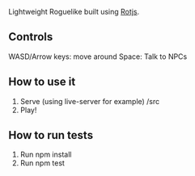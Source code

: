 Lightweight Roguelike built using [Rotjs](https://ondras.github.io/rot/hp/).

## Controls

WASD/Arrow keys: move around
Space: Talk to NPCs

## How to use it

1. Serve (using live-server for example) /src
2. Play!

## How to run tests

1. Run npm install
2. Run npm test